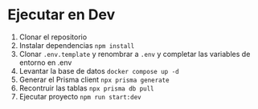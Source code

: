 # Ejecutar en Dev

1. Clonar el repositorio
2. Instalar dependencias `npm install`
3. Clonar `.env.template` y renombrar a `.env` y completar las variables de entorno en .env
4. Levantar la base de datos `docker compose up -d`
5. Generar el Prisma client `npx prisma generate`
6. Recontruir las tablas `npx prisma db pull`
7. Ejecutar proyecto `npm run start:dev`
